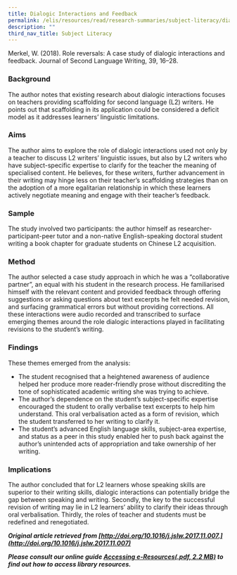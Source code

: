 ```yaml
---
title: Dialogic Interactions and Feedback
permalink: /elis/resources/read/research-summaries/subject-literacy/dialogic-interactions-and-feedback/
description: ""
third_nav_title: Subject Literacy
---
```

Merkel, W. (2018). Role reversals: A case study of dialogic interactions and feedback. Journal of Second Language Writing, 39, 16–28.

### Background

The author notes that existing research about dialogic interactions focuses on teachers providing scaffolding for second language (L2) writers. He points out that scaffolding in its application could be considered a deficit model as it addresses learners’ linguistic limitations.

### Aims

The author aims to explore the role of dialogic interactions used not only by a teacher to discuss L2 writers’ linguistic issues, but also by L2 writers who have subject-specific expertise to clarify for the teacher the meaning of specialised content. He believes, for these writers, further advancement in their writing may hinge less on their teacher’s scaffolding strategies than on the adoption of a more egalitarian relationship in which these learners actively negotiate meaning and engage with their teacher’s feedback.

### Sample

The study involved two participants: the author himself as researcher-participant-peer tutor and a non-native English-speaking doctoral student writing a book chapter for graduate students on Chinese L2 acquisition.

### Method

The author selected a case study approach in which he was a “collaborative partner”, an equal with his student in the research process. He familiarised himself with the relevant content and provided feedback through offering suggestions or asking questions about text excerpts he felt needed revision, and surfacing grammatical errors but without providing corrections. All these interactions were audio recorded and transcribed to surface emerging themes around the role dialogic interactions played in facilitating revisions to the student’s writing.

### Findings

These themes emerged from the analysis:

*   The student recognised that a heightened awareness of audience helped her produce more reader-friendly prose without discrediting the tone of sophisticated academic writing she was trying to achieve.
*   The author’s dependence on the student’s subject-specific expertise encouraged the student to orally verbalise text excerpts to help him understand. This oral verbalisation acted as a form of revision, which the student transferred to her writing to clarify it.
*   The student’s advanced English language skills, subject-area expertise, and status as a peer in this study enabled her to push back against the author’s unintended acts of appropriation and take ownership of her writing.

### Implications

The author concluded that for L2 learners whose speaking skills are superior to their writing skills, dialogic interactions can potentially bridge the gap between speaking and writing. Secondly, the key to the successful revision of writing may lie in L2 learners’ ability to clarify their ideas through oral verbalisation. Thirdly, the roles of teacher and students must be redefined and renegotiated.

**_Original article retrieved from [http://doi.org/10.1016/j.jslw.2017.11.007.](http://doi.org/10.1016/j.jslw.2017.11.007)_**  

**_Please consult our online guide [Accessing e-Resources(.pdf, 2.2 MB)](https://academyofsingaporeteachers-moe-edu-sg-admin.cwp.sg/elis/resources/read/research-summaries/subject-literacy/18e45074-6b1b-4ac7-811f-1a8da16c4f81 "Accessing e-Resources") to find out how to access library resources._**